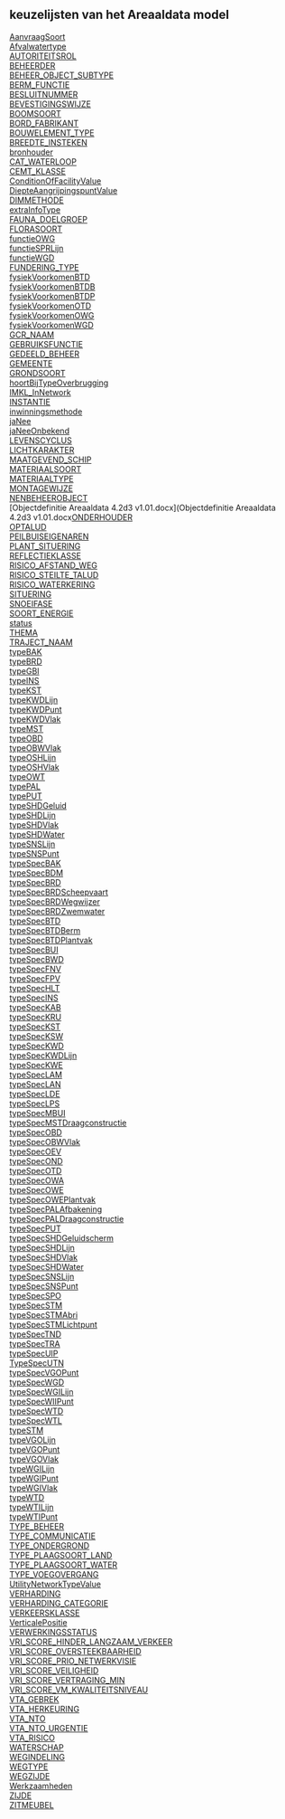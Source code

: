 ## keuzelijsten van het Areaaldata model<br>

[AanvraagSoort](AanvraagSoort.html)<br>[Afvalwatertype](Afvalwatertype.html)<br>[AUTORITEITSROL](AUTORITEITSROL.html)<br>[BEHEERDER](BEHEERDER.html)<br>[BEHEER_OBJECT_SUBTYPE](BEHEER_OBJECT_SUBTYPE.html)<br>[BERM_FUNCTIE](BERM_FUNCTIE.html)<br>[BESLUITNUMMER](BESLUITNUMMER.html)<br>[BEVESTIGINGSWIJZE](BEVESTIGINGSWIJZE.html)<br>[BOOMSOORT](BOOMSOORT.html)<br>[BORD_FABRIKANT](BORD_FABRIKANT.html)<br>[BOUWELEMENT_TYPE](BOUWELEMENT_TYPE.html)<br>[BREEDTE_INSTEKEN](BREEDTE_INSTEKEN.html)<br>[bronhouder](bronhouder.html)<br>[CAT_WATERLOOP](CAT_WATERLOOP.html)<br>[CEMT_KLASSE](CEMT_KLASSE.html)<br>[ConditionOfFacilityValue](ConditionOfFacilityValue.html)<br>[DiepteAangrijpingspuntValue](DiepteAangrijpingspuntValue.html)<br>[DIMMETHODE](DIMMETHODE.html)<br>[extraInfoType](extraInfoType.html)<br>[FAUNA_DOELGROEP](FAUNA_DOELGROEP.html)<br>[FLORASOORT](FLORASOORT.html)<br>[functieOWG](functieOWG.html)<br>[functieSPRLijn](functieSPRLijn.html)<br>[functieWGD](functieWGD.html)<br>[FUNDERING_TYPE](FUNDERING_TYPE.html)<br>[fysiekVoorkomenBTD](fysiekVoorkomenBTD.html)<br>[fysiekVoorkomenBTDB](fysiekVoorkomenBTDB.html)<br>[fysiekVoorkomenBTDP](fysiekVoorkomenBTDP.html)<br>[fysiekVoorkomenOTD](fysiekVoorkomenOTD.html)<br>[fysiekVoorkomenOWG](fysiekVoorkomenOWG.html)<br>[fysiekVoorkomenWGD](fysiekVoorkomenWGD.html)<br>[GCR_NAAM](GCR_NAAM.html)<br>[GEBRUIKSFUNCTIE](GEBRUIKSFUNCTIE.html)<br>[GEDEELD_BEHEER](GEDEELD_BEHEER.html)<br>[GEMEENTE](GEMEENTE.html)<br>[GRONDSOORT](GRONDSOORT.html)<br>[hoortBijTypeOverbrugging](hoortBijTypeOverbrugging.html)<br>[IMKL_InNetwork](IMKL_InNetwork.html)<br>[INSTANTIE](INSTANTIE.html)<br>[inwinningsmethode](inwinningsmethode.html)<br>[jaNee](jaNee.html)<br>[jaNeeOnbekend](jaNeeOnbekend.html)<br>[LEVENSCYCLUS](LEVENSCYCLUS.html)<br>[LICHTKARAKTER](LICHTKARAKTER.html)<br>[MAATGEVEND_SCHIP](MAATGEVEND_SCHIP.html)<br>[MATERIAALSOORT](MATERIAALSOORT.html)<br>[MATERIAALTYPE](MATERIAALTYPE.html)<br>[MONTAGEWIJZE](MONTAGEWIJZE.html)<br>[NENBEHEEROBJECT](NENBEHEEROBJECT.html)<br>[Objectdefinitie Areaaldata 4.2d3 v1.01.docx](Objectdefinitie Areaaldata 4.2d3 v1.01.docx[ONDERHOUDER](ONDERHOUDER.html)<br>[OPTALUD](OPTALUD.html)<br>[PEILBUISEIGENAREN](PEILBUISEIGENAREN.html)<br>[PLANT_SITUERING](PLANT_SITUERING.html)<br>[REFLECTIEKLASSE](REFLECTIEKLASSE.html)<br>[RISICO_AFSTAND_WEG](RISICO_AFSTAND_WEG.html)<br>[RISICO_STEILTE_TALUD](RISICO_STEILTE_TALUD.html)<br>[RISICO_WATERKERING](RISICO_WATERKERING.html)<br>[SITUERING](SITUERING.html)<br>[SNOEIFASE](SNOEIFASE.html)<br>[SOORT_ENERGIE](SOORT_ENERGIE.html)<br>[status](status.html)<br>[THEMA](THEMA.html)<br>[TRAJECT_NAAM](TRAJECT_NAAM.html)<br>[typeBAK](typeBAK.html)<br>[typeBRD](typeBRD.html)<br>[typeGBI](typeGBI.html)<br>[typeINS](typeINS.html)<br>[typeKST](typeKST.html)<br>[typeKWDLijn](typeKWDLijn.html)<br>[typeKWDPunt](typeKWDPunt.html)<br>[typeKWDVlak](typeKWDVlak.html)<br>[typeMST](typeMST.html)<br>[typeOBD](typeOBD.html)<br>[typeOBWVlak](typeOBWVlak.html)<br>[typeOSHLijn](typeOSHLijn.html)<br>[typeOSHVlak](typeOSHVlak.html)<br>[typeOWT](typeOWT.html)<br>[typePAL](typePAL.html)<br>[typePUT](typePUT.html)<br>[typeSHDGeluid](typeSHDGeluid.html)<br>[typeSHDLijn](typeSHDLijn.html)<br>[typeSHDVlak](typeSHDVlak.html)<br>[typeSHDWater](typeSHDWater.html)<br>[typeSNSLijn](typeSNSLijn.html)<br>[typeSNSPunt](typeSNSPunt.html)<br>[typeSpecBAK](typeSpecBAK.html)<br>[typeSpecBDM](typeSpecBDM.html)<br>[typeSpecBRD](typeSpecBRD.html)<br>[typeSpecBRDScheepvaart](typeSpecBRDScheepvaart.html)<br>[typeSpecBRDWegwijzer](typeSpecBRDWegwijzer.html)<br>[typeSpecBRDZwemwater](typeSpecBRDZwemwater.html)<br>[typeSpecBTD](typeSpecBTD.html)<br>[typeSpecBTDBerm](typeSpecBTDBerm.html)<br>[typeSpecBTDPlantvak](typeSpecBTDPlantvak.html)<br>[typeSpecBUI](typeSpecBUI.html)<br>[typeSpecBWD](typeSpecBWD.html)<br>[typeSpecFNV](typeSpecFNV.html)<br>[typeSpecFPV](typeSpecFPV.html)<br>[typeSpecHLT](typeSpecHLT.html)<br>[typeSpecINS](typeSpecINS.html)<br>[typeSpecKAB](typeSpecKAB.html)<br>[typeSpecKRU](typeSpecKRU.html)<br>[typeSpecKST](typeSpecKST.html)<br>[typeSpecKSW](typeSpecKSW.html)<br>[typeSpecKWD](typeSpecKWD.html)<br>[typeSpecKWDLijn](typeSpecKWDLijn.html)<br>[typeSpecKWE](typeSpecKWE.html)<br>[typeSpecLAM](typeSpecLAM.html)<br>[typeSpecLAN](typeSpecLAN.html)<br>[typeSpecLDE](typeSpecLDE.html)<br>[typeSpecLPS](typeSpecLPS.html)<br>[typeSpecMBUI](typeSpecMBUI.html)<br>[typeSpecMSTDraagconstructie](typeSpecMSTDraagconstructie.html)<br>[typeSpecOBD](typeSpecOBD.html)<br>[typeSpecOBWVlak](typeSpecOBWVlak.html)<br>[typeSpecOEV](typeSpecOEV.html)<br>[typeSpecOND](typeSpecOND.html)<br>[typeSpecOTD](typeSpecOTD.html)<br>[typeSpecOWA](typeSpecOWA.html)<br>[typeSpecOWE](typeSpecOWE.html)<br>[typeSpecOWEPlantvak](typeSpecOWEPlantvak.html)<br>[typeSpecPALAfbakening](typeSpecPALAfbakening.html)<br>[typeSpecPALDraagconstructie](typeSpecPALDraagconstructie.html)<br>[typeSpecPUT](typeSpecPUT.html)<br>[typeSpecSHDGeluidscherm](typeSpecSHDGeluidscherm.html)<br>[typeSpecSHDLijn](typeSpecSHDLijn.html)<br>[typeSpecSHDVlak](typeSpecSHDVlak.html)<br>[typeSpecSHDWater](typeSpecSHDWater.html)<br>[typeSpecSNSLijn](typeSpecSNSLijn.html)<br>[typeSpecSNSPunt](typeSpecSNSPunt.html)<br>[typeSpecSPO](typeSpecSPO.html)<br>[typeSpecSTM](typeSpecSTM.html)<br>[typeSpecSTMAbri](typeSpecSTMAbri.html)<br>[typeSpecSTMLichtpunt](typeSpecSTMLichtpunt.html)<br>[typeSpecTND](typeSpecTND.html)<br>[typeSpecTRA](typeSpecTRA.html)<br>[typeSpecUIP](typeSpecUIP.html)<br>[TypeSpecUTN](TypeSpecUTN.html)<br>[typeSpecVGOPunt](typeSpecVGOPunt.html)<br>[typeSpecWGD](typeSpecWGD.html)<br>[typeSpecWGILijn](typeSpecWGILijn.html)<br>[typeSpecWIIPunt](typeSpecWIIPunt.html)<br>[typeSpecWTD](typeSpecWTD.html)<br>[typeSpecWTL](typeSpecWTL.html)<br>[typeSTM](typeSTM.html)<br>[typeVGOLijn](typeVGOLijn.html)<br>[typeVGOPunt](typeVGOPunt.html)<br>[typeVGOVlak](typeVGOVlak.html)<br>[typeWGILijn](typeWGILijn.html)<br>[typeWGIPunt](typeWGIPunt.html)<br>[typeWGIVlak](typeWGIVlak.html)<br>[typeWTD](typeWTD.html)<br>[typeWTILijn](typeWTILijn.html)<br>[typeWTIPunt](typeWTIPunt.html)<br>[TYPE_BEHEER](TYPE_BEHEER.html)<br>[TYPE_COMMUNICATIE](TYPE_COMMUNICATIE.html)<br>[TYPE_ONDERGROND](TYPE_ONDERGROND.html)<br>[TYPE_PLAAGSOORT_LAND](TYPE_PLAAGSOORT_LAND.html)<br>[TYPE_PLAAGSOORT_WATER](TYPE_PLAAGSOORT_WATER.html)<br>[TYPE_VOEGOVERGANG](TYPE_VOEGOVERGANG.html)<br>[UtilityNetworkTypeValue](UtilityNetworkTypeValue.html)<br>[VERHARDING](VERHARDING.html)<br>[VERHARDING_CATEGORIE](VERHARDING_CATEGORIE.html)<br>[VERKEERSKLASSE](VERKEERSKLASSE.html)<br>[VerticalePositie](VerticalePositie.html)<br>[VERWERKINGSSTATUS](VERWERKINGSSTATUS.html)<br>[VRI_SCORE_HINDER_LANGZAAM_VERKEER](VRI_SCORE_HINDER_LANGZAAM_VERKEER.html)<br>[VRI_SCORE_OVERSTEEKBAARHEID](VRI_SCORE_OVERSTEEKBAARHEID.html)<br>[VRI_SCORE_PRIO_NETWERKVISIE](VRI_SCORE_PRIO_NETWERKVISIE.html)<br>[VRI_SCORE_VEILIGHEID](VRI_SCORE_VEILIGHEID.html)<br>[VRI_SCORE_VERTRAGING_MIN](VRI_SCORE_VERTRAGING_MIN.html)<br>[VRI_SCORE_VM_KWALITEITSNIVEAU](VRI_SCORE_VM_KWALITEITSNIVEAU.html)<br>[VTA_GEBREK](VTA_GEBREK.html)<br>[VTA_HERKEURING](VTA_HERKEURING.html)<br>[VTA_NTO](VTA_NTO.html)<br>[VTA_NTO_URGENTIE](VTA_NTO_URGENTIE.html)<br>[VTA_RISICO](VTA_RISICO.html)<br>[WATERSCHAP](WATERSCHAP.html)<br>[WEGINDELING](WEGINDELING.html)<br>[WEGTYPE](WEGTYPE.html)<br>[WEGZIJDE](WEGZIJDE.html)<br>[Werkzaamheden](Werkzaamheden.html)<br>[ZIJDE](ZIJDE.html)<br>[ZITMEUBEL](ZITMEUBEL.html)<br>